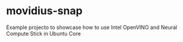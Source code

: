 # movidius-snap
Example projecto to showcase how to use Intel OpenVINO and Neural Compute Stick in Ubuntu Core
